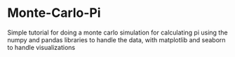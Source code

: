 # Monte-Carlo-Pi
Simple tutorial for doing a monte carlo simulation for calculating pi using the numpy and pandas libraries to handle the data, with matplotlib and seaborn to handle visualizations
